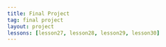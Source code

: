 ```yaml
---
title: Final Project
tag: final project
layout: project
lessons: [lesson27, lesson28, lesson29, lesson30]
---
```

